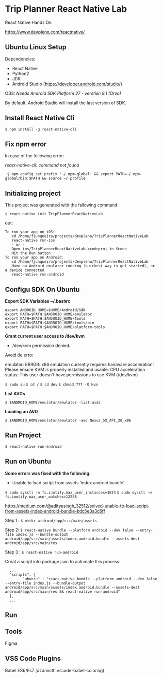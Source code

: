 # Trip Planner React Native Lab

React Native Hands On

https://www.devpleno.com/reactnative/


## Ubuntu Linux Setup

Dependencies:

* React Native
* Python2
* JDK
* Android Studio (https://developer.android.com/studio/)

OBS: _Needs Android SDK Platform 27 - verstion 8.1 (Oreo)_ 

By default, Android Studio will install the last version of SDK. 


## Install React Native Cli

`$ npm install -g react-native-cli`


## Fix npm error

In case of the following error:

_react-native-cli: command not found_

` $ npm config set prefix '~/.npm-global' && export PATH=~/.npm-global/bin:$PATH && source ~/.profile` 


## Initializing project

This project was generated with the fallowing command

`$ react-native init TripPlannerReactNativeLab`

out:

```
To run your app on iOS:
   cd /home/fjunqueira/projects/devpleno/TripPlannerReactNativeLab
   react-native run-ios
   - or -
   Open ios/TripPlannerReactNativeLab.xcodeproj in Xcode
   Hit the Run button
To run your app on Android:
   cd /home/fjunqueira/projects/devpleno/TripPlannerReactNativeLab
   Have an Android emulator running (quickest way to get started), or a device connected
   react-native run-android
```


## Configu SDK On Ubuntu

**Export SDK Variables ~/.bashrc**

```
export ANDROID_HOME=$HOME/Android/Sdk
export PATH=$PATH:$ANDROID_HOME/emulator
export PATH=$PATH:$ANDROID_HOME/tools
export PATH=$PATH:$ANDROID_HOME/tools/bin
export PATH=$PATH:$ANDROID_HOME/platform-tools
```

**Grant current user access to /dev/kvm**

* /dev/kvm permission denied.

Avoid de erro:

emulator: ERROR: x86 emulation currently requires hardware acceleration!
Please ensure KVM is properly installed and usable.
CPU acceleration status: This user doesn't have permissions to use KVM (/dev/kvm)

`$ sudo su`
`$ cd /`
`$ cd dev`
`$ chmod 777 -R kvm` 

**List AVDs** 

`$ $ANDROID_HOME/emulator/emulator -list-avds`

**Loading an AVD**

`$ $ANDROID_HOME/emulator/emulator -avd Nexus_5X_API_28_x86`


## Run Project 

`$ react-native run-android`


## Run on Ubuntu

**Some errors was fixed with the following:**

* Unable to load script from assets 'index.android.bundle'...

`$ sudo sysctl -w fs.inotify.max_user_instances=1024`
`$ sudo sysctl -w fs.inotify.max_user_watches=12288`

https://medium.com/@adityasingh_32512/solved-unable-to-load-script-from-assets-index-android-bundle-bdc5e3a3d5ff


Step 1 :
`$ mkdir android/app/src/main/assets`

Step 2:
`$ react-native bundle --platform android --dev false --entry-file index.js --bundle-output android/app/src/main/assets/index.android.bundle --assets-dest android/app/src/main/res`

Step 3 :
`$ react-native run-android`

Creat a script into package.json to automate this process:

```
  ...
  "scripts": {
        "ubuntu" : "react-native bundle --platform android --dev false --entry-file index.js --bundle-output android/app/src/main/assets/index.android.bundle --assets-dest android/app/src/main/res && react-native run-android"
  },
  ...
```

## Run


## Tools

Figma


## VSS Code Plugins

Babel ES6/Es7 (dzannotti.vscode-babel-coloring)

